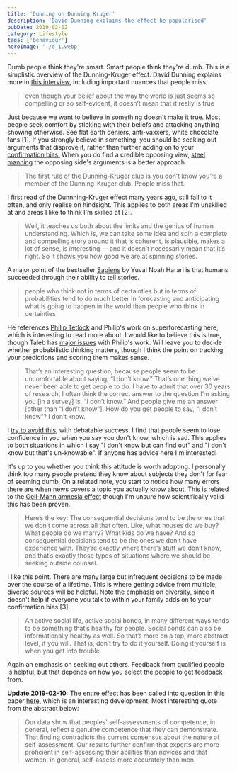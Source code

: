 ```yaml
---
title: 'Dunning on Dunning Kruger'
description: 'David Dunning explains the effect he popularised'
pubDate: 2019-02-02
category: Lifestyle
tags: ['behaviour']
heroImage: './d_1.webp'
---
```


Dumb people think they're smart. Smart people think they're dumb. This is a simplistic overview of the Dunning-Kruger effect. David Dunning explains more in [this interview](https://www.vox.com/science-and-health/2019/1/31/18200497/dunning-kruger-effect-explained-trump 'Dunning on Dunning-Kruger'), including important nuances that people miss.

> even though your belief about the way the world is just seems so compelling or so self-evident, it doesn’t mean that it really is true

Just because we want to believe in something doesn't make it true. Most people seek comfort by sticking with their beliefs and attacking anything showing otherwise. See flat earth deniers, anti-vaxxers, white chocolate fans [1]. If you strongly believe in something, you should be seeking out arguments that disprove it, rather than further adding on to your [confirmation bias.](https://fs.blog/2017/05/confirmation-bias/ 'confirmation bias') When you do find a credible opposing view, [steel manning](https://medium.com/@zacharyforget/i-dont-know-if-you-ve-heard-ryan-holiday-talk-about-peter-thiel-s-steel-man-argument-44b151a09524 'Steel Man argument') the opposing side's arguments is a better approach.

> The first rule of the Dunning-Kruger club is you don’t know you’re a member of the Dunning-Kruger club. People miss that.

I first read of the Dunnning-Kruger effect many years ago, still fall to it often, and only realise on hindsight. This applies to both areas I'm unskilled at and areas I like to think I'm skilled at [2].

> Well, it teaches us both about the limits and the genius of human understanding. Which is, we can take some idea and spin a complete and compelling story around it that is coherent, is plausible, makes a lot of sense, is interesting — and it doesn’t necessarily mean that it’s right. So it shows you how good we are at spinning stories.

A major point of the bestseller [Sapiens](https://www.ynharari.com/book/sapiens/ 'Sapiens') by Yuval Noah Harari is that humans succeeded through their ability to tell stories.

> people who think not in terms of certainties but in terms of probabilities tend to do much better in forecasting and anticipating what is going to happen in the world than people who think in certainties

He references [Philip Tetlock](https://www.sas.upenn.edu/tetlock/ 'tetlock') and Philip's work on superforecasting here, which is interesting to read more about. I would like to believe this is true, though Taleb has [major issues](https://twitter.com/nntaleb/status/946101024258908160 'taleb on tetlock') with Philip's work. Will leave you to decide whether probabilistic thinking matters, though I think the point on tracking your predictions and scoring them makes sense.

> That’s an interesting question, because people seem to be uncomfortable about saying, “I don’t know.” That’s one thing we’ve never been able to get people to do.
> I have to admit that over 30 years of research, I often think the correct answer to the question I’m asking you \[in a survey\] is, “I don’t know.” And people give me an answer \[other than “I don’t know”\].
> How do you get people to say, “I don’t know”? I don’t know.

I [try to avoid this](https://leonlins.com/about 'About Me'), with debatable success. I find that people seem to lose confidence in you when you say you don't know, which is sad. This applies to both situations in which I say "I don't know but can find out" and "I don't know but that's un-knowable". If anyone has advice here I'm interested!

It's up to you whether you think this attitude is worth adopting. I personally think too many people pretend they know about subjects they don't for fear of seeming dumb. On a related note, you start to notice how many errors there are when news covers a topic you actually know about. This is related to the [Gell-Mann amnesia effect](https://en.wikipedia.org/wiki/Gell-Mann_amnesia_effect 'wiki') though I'm unsure how scientifically valid this has been proven.

> Here’s the key: The consequential decisions tend to be the ones that we don’t come across all that often. Like, what houses do we buy? What people do we marry? What kids do we have? And so consequential decisions tend to be the ones we don’t have experience with. They’re exactly where there’s stuff we don’t know, and that’s exactly those types of situations where we should be seeking outside counsel.

I like this point. There are many large but infrequent decisions to be made over the course of a lifetime. This is where getting advice from multiple, diverse sources will be helpful. Note the emphasis on diversity, since it doesn't help if everyone you talk to within your family adds on to your confirmation bias [3].

> An active social life, active social bonds, in many different ways tends to be something that’s healthy for people. Social bonds can also be informationally healthy as well. So that’s more on a top, more abstract level, if you will. That is, don’t try to do it yourself. Doing it yourself is when you get into trouble.

Again an emphasis on seeking out others. Feedback from qualified people is helpful, but that depends on how you select the people to get feedback from.

**Update 2019-02-10:** The entire effect has been called into question in this paper [here](https://scholarcommons.usf.edu/numeracy/vol10/iss1/art4/ 'issues with dunning kruger'), which is an interesting development. Most interesting quote from the abstract below:

> Our data show that peoples' self-assessments of competence, in general, reflect a genuine competence that they can demonstrate. That finding contradicts the current consensus about the nature of self-assessment. Our results further confirm that experts are more proficient in self-assessing their abilities than novices and that women, in general, self-assess more accurately than men.

[^1]: Before I'm attacked, I actually do like white chocolate, _in addition to all other chocolate._

[^2]: Remains to be seen whether I'm skilled at anything at all though

[^3]: It is a delicate balance between people who all say the same thing, and people who say irrelevant things
